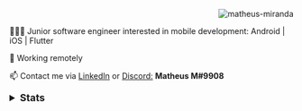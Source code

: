 <!--
<h2 align="center">
   <a href="https://www.linkedin.com/in/matheusmiranda" target="_blank">
      <img align="left" src="https://img.shields.io/badge/-LinkedIn-%230077B5?style=for-the-badge&logo=linkedin&logoColor=white" target="_blank">
   </a>
</h2>
-->

<!-- about -->
   <p align="right">
         <img src="https://komarev.com/ghpvc/?username=matheus-miranda&label=Profile%20views&color=0e75b6&style=flat" alt="matheus-miranda" />
   </p>
   <p> 👨🏻‍💻 Junior software engineer interested in mobile development: Android | iOS | Flutter</p>
   <p> 📍 Working remotely</p>
   <p> 📫 Contact me via <a href="https://www.linkedin.com/in/matheusmiranda" target="_blank">LinkedIn</a> or <a href="https://discord.com/channels/@me" target="_blank">Discord:</a> <strong>Matheus M#9908</strong></p>

<!-- github stats -->

<details>
   <summary style="font-size:1.25em"><strong>Stats</strong></summary>
   
   <div align="center">
      <img height="140em" src="https://github-readme-stats.vercel.app/api?username=matheus-miranda&show_icons=true&theme=tokyonight" />
      <img height="140em" src="https://github-readme-stats.vercel.app/api/top-langs/?username=matheus-miranda&&layout=compact&theme=tokyonight" />
   </div>
<!--  
   <p align="center"> 
      <a href="https://developer.android.com" target="_blank">
      <img src="https://raw.githubusercontent.com/devicons/devicon/master/icons/android/android-original-wordmark.svg" alt="android" width="40" height="40"/>
      </a> 
      <a href="https://kotlinlang.org" target="_blank">
      <img src="https://www.vectorlogo.zone/logos/kotlinlang/kotlinlang-icon.svg" alt="kotlin" width="37" height="38"/>
      </a> 
      <a href="https://www.java.com" target="_blank">
      <img src="https://raw.githubusercontent.com/devicons/devicon/master/icons/java/java-original.svg" alt="java" width="40" height="40"/>
      </a> 
      <a href="https://firebase.google.com/" target="_blank">
      <img src="https://www.vectorlogo.zone/logos/firebase/firebase-icon.svg" alt="firebase" width="40" height="40"/>
      </a> 
      <a href="https://www.sqlite.org/" target="_blank">
      <img src="https://www.vectorlogo.zone/logos/sqlite/sqlite-icon.svg" alt="sqlite" width="40" height="40"/>
      </a>
   </p>
</details>
-->
